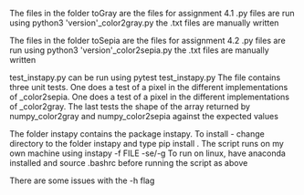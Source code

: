 The files in the folder toGray are the files for assignment 4.1
.py files are run using python3 'version'_color2gray.py
the .txt files are manually written

The files in the folder toSepia are the files for assignment 4.2
.py files are run using python3 'version'_color2sepia.py
the .txt files are manually written

test_instapy.py can be run using pytest test_instapy.py
The file contains three unit tests. One does a test of a pixel in the different implementations
of _color2sepia. One does a test of a pixel in the different implementations of _color2gray.
The last tests the shape of the array returned by numpy_color2gray and numpy_color2sepia against
the expected values

The folder instapy contains the package instapy. To install - change directory to the folder instapy and type
pip install .
The script runs on my own machine using instapy -f FILE -se/-g
To run on linux, have anaconda installed and source .bashrc before running the script as above

There are some issues with the -h flag
